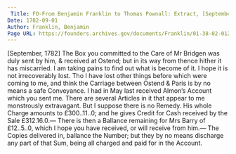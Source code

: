 ```yaml
---
 Title: FO-From Benjamin Franklin to Thomas Pownall: Extract, [September 1782]
Date: 1782-09-01
Author: Franklin, Benjamin
Page URL: https://founders.archives.gov/documents/Franklin/01-38-02-0123
---
```


[September, 1782]
The Box you committed to the Care of Mr Bridgen was duly sent by him, & received at Ostend; but in its way from thence hither it has miscarried. I am taking pains to find out what is become of it. I hope it is not irrecoverably lost. Tho I have lost other things before which were coming to me, and think the Carriage between Ostend & Paris is by no means a safe Conveyance.
I had in May last received Almon’s Account which you sent me. There are several Articles in it that appear to me monstrously extravagant. But I suppose there is no Remedy. His whole Charge amounts to £300..11..0; and he gives Credit for Cash received by the Sale £312.16.0.— There is then a Ballance remaining for Mrs Barry of £12..5..0, which I hope you have received, or will receive from him.— The Copies delivered in, ballance the Number; but they by no means discharge any part of that Sum, being all charged and paid for in the Account.

